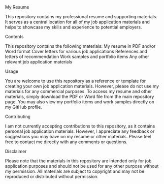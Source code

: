 My Resume

This repository contains my professional resume and supporting materials. It serves as a central location for all of my job application materials and helps to showcase my skills and experience to potential employers.

Contents

This repository contains the following materials:
My resume in PDF and/or Word format
Cover letters for various job applications
References and letters of recommendation
Work samples and portfolio items
Any other relevant job application materials

Usage

You are welcome to use this repository as a reference or template for creating your own job application materials. However, please do not use my materials for any commercial purposes.
To access my resume and other materials, simply download the PDF or Word file from the main repository page. You may also view my portfolio items and work samples directly on my GitHub profile.

Contributing

I am not currently accepting contributions to this repository, as it contains personal job application materials. However, I appreciate any feedback or suggestions you may have on my resume or other materials. Please feel free to contact me directly with any comments or questions.

Disclaimer

Please note that the materials in this repository are intended only for job application purposes and should not be used for any other purpose without my permission. All materials are subject to copyright and may not be reproduced or distributed without permission.
